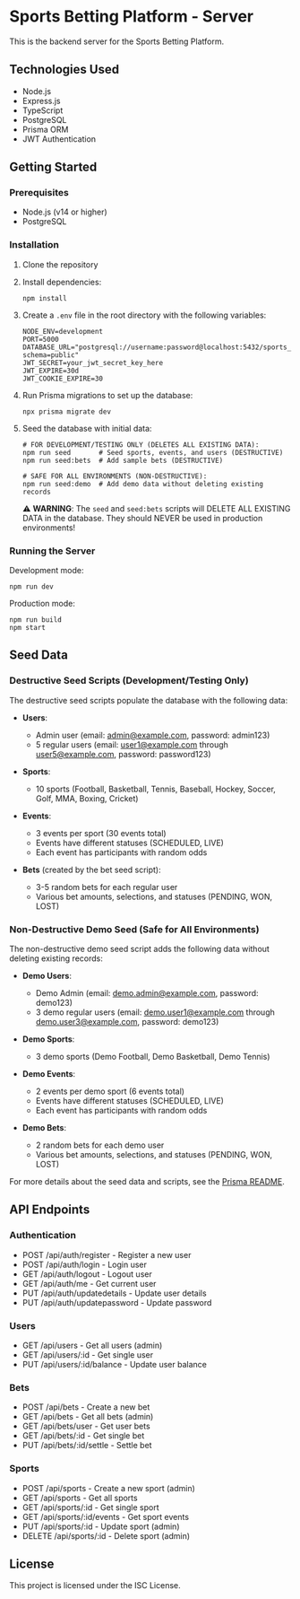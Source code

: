 # Sports Betting Platform - Server

This is the backend server for the Sports Betting Platform.

## Technologies Used

- Node.js
- Express.js
- TypeScript
- PostgreSQL
- Prisma ORM
- JWT Authentication

## Getting Started

### Prerequisites

- Node.js (v14 or higher)
- PostgreSQL

### Installation

1. Clone the repository
2. Install dependencies:
   ```
   npm install
   ```
3. Create a `.env` file in the root directory with the following variables:
   ```
   NODE_ENV=development
   PORT=5000
   DATABASE_URL="postgresql://username:password@localhost:5432/sports_betting?schema=public"
   JWT_SECRET=your_jwt_secret_key_here
   JWT_EXPIRE=30d
   JWT_COOKIE_EXPIRE=30
   ```

4. Run Prisma migrations to set up the database:
   ```
   npx prisma migrate dev
   ```

5. Seed the database with initial data:
   ```
   # FOR DEVELOPMENT/TESTING ONLY (DELETES ALL EXISTING DATA):
   npm run seed       # Seed sports, events, and users (DESTRUCTIVE)
   npm run seed:bets  # Add sample bets (DESTRUCTIVE)

   # SAFE FOR ALL ENVIRONMENTS (NON-DESTRUCTIVE):
   npm run seed:demo  # Add demo data without deleting existing records
   ```

   ⚠️ **WARNING**: The `seed` and `seed:bets` scripts will DELETE ALL EXISTING DATA in the database. They should NEVER be used in production environments!

### Running the Server

Development mode:
```
npm run dev
```

Production mode:
```
npm run build
npm start
```

## Seed Data

### Destructive Seed Scripts (Development/Testing Only)

The destructive seed scripts populate the database with the following data:

- **Users**:
  - Admin user (email: admin@example.com, password: admin123)
  - 5 regular users (email: user1@example.com through user5@example.com, password: password123)

- **Sports**:
  - 10 sports (Football, Basketball, Tennis, Baseball, Hockey, Soccer, Golf, MMA, Boxing, Cricket)

- **Events**:
  - 3 events per sport (30 events total)
  - Events have different statuses (SCHEDULED, LIVE)
  - Each event has participants with random odds

- **Bets** (created by the bet seed script):
  - 3-5 random bets for each regular user
  - Various bet amounts, selections, and statuses (PENDING, WON, LOST)

### Non-Destructive Demo Seed (Safe for All Environments)

The non-destructive demo seed script adds the following data without deleting existing records:

- **Demo Users**:
  - Demo Admin (email: demo.admin@example.com, password: demo123)
  - 3 demo regular users (email: demo.user1@example.com through demo.user3@example.com, password: demo123)

- **Demo Sports**:
  - 3 demo sports (Demo Football, Demo Basketball, Demo Tennis)

- **Demo Events**:
  - 2 events per demo sport (6 events total)
  - Events have different statuses (SCHEDULED, LIVE)
  - Each event has participants with random odds

- **Demo Bets**:
  - 2 random bets for each demo user
  - Various bet amounts, selections, and statuses (PENDING, WON, LOST)

For more details about the seed data and scripts, see the [Prisma README](./prisma/README.md).

## API Endpoints

### Authentication
- POST /api/auth/register - Register a new user
- POST /api/auth/login - Login user
- GET /api/auth/logout - Logout user
- GET /api/auth/me - Get current user
- PUT /api/auth/updatedetails - Update user details
- PUT /api/auth/updatepassword - Update password

### Users
- GET /api/users - Get all users (admin)
- GET /api/users/:id - Get single user
- PUT /api/users/:id/balance - Update user balance

### Bets
- POST /api/bets - Create a new bet
- GET /api/bets - Get all bets (admin)
- GET /api/bets/user - Get user bets
- GET /api/bets/:id - Get single bet
- PUT /api/bets/:id/settle - Settle bet

### Sports
- POST /api/sports - Create a new sport (admin)
- GET /api/sports - Get all sports
- GET /api/sports/:id - Get single sport
- GET /api/sports/:id/events - Get sport events
- PUT /api/sports/:id - Update sport (admin)
- DELETE /api/sports/:id - Delete sport (admin)

## License

This project is licensed under the ISC License.
